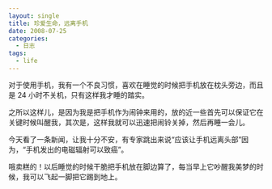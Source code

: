 ```yaml
---
layout: single
title: 珍爱生命，远离手机
date: 2008-07-25
categories:
  - 日志
tags:
  - life
---
```


对于使用手机，我有一个不良习惯，喜欢在睡觉的时候把手机放在枕头旁边，而且是 24 小时不关机，只有这样我才睡的踏实。

之所以这样儿，是因为我是把手机作为闹钟来用的，放的近一些首先可以保证它在关键时候叫醒我，其次是，这样我就可以迅速把闹铃关掉，然后再睡一会儿。

今天看了一条新闻，让我十分不安，有专家跳出来说“应该让手机远离头部”因为，“手机发出的电磁辐射可以致癌”。

哦卖糕的！以后睡觉的时候干脆把手机放在脚边算了，每当早上它吵醒我美梦的时候，我可以飞起一脚把它踢到地上。
